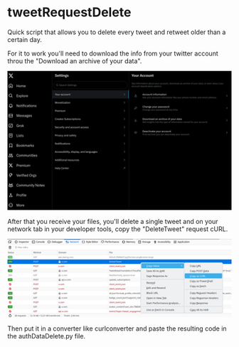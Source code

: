 # tweetRequestDelete
Quick script that allows you to delete every tweet and retweet older than a certain day.

For it to work you'll need to download the info from your twitter account throu the "Download an archive of your data".

![path to image](https://raw.githubusercontent.com/Garobi/tweetRequestDelete/main/images/DownloadData.png?raw=true)

After that you receive your files, you'll delete a single tweet and on your network tab in your developer tools, copy the "DeleteTweet" request cURL.

![curl](https://github.com/Garobi/tweetRequestDelete/blob/main/images/GetCurl.png?raw=true)

Then put it in a converter like curlconverter and paste the resulting code in the authDataDelete.py file.